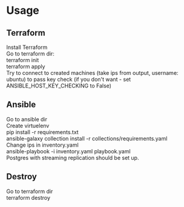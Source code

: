 # Usage  
## Terraform  
Install Terraform  
Go to terraform dir:  
terraform init  
terraform apply  
Try to connect to created machines (take ips from output, username: ubuntu) to pass key check (if you don't want - set ANSIBLE_HOST_KEY_CHECKING to False)  
## Ansible  
Go to ansible dir  
Create virtuelenv  
pip install -r requirements.txt  
ansible-galaxy collection install -r collections/requirements.yaml  
Change ips in inventory.yaml  
ansible-playbook -i inventory.yaml playbook.yaml  
Postgres with streaming replication should be set up.  
## Destroy  
Go to terraform dir  
terraform destroy  